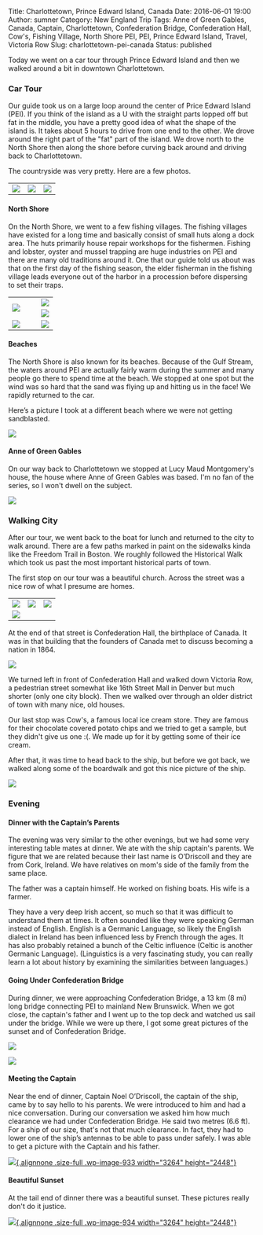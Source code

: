 Title: Charlottetown, Prince Edward Island, Canada
Date: 2016-06-01 19:00
Author: sumner
Category: New England Trip
Tags: Anne of Green Gables, Canada, Captain, Charlottetown, Confederation Bridge, Confederation Hall, Cow's, Fishing Village, North Shore PEI, PEI, Prince Edward Island, Travel, Victoria Row
Slug: charlottetown-pei-canada
Status: published

Today we went on a car tour through Prince Edward Island and then we walked
around a bit in downtown Charlottetown.

### Car Tour

Our guide took us on a large loop around the center of Price Edward Island
(PEI). If you think of the island as a U with the straight parts lopped off but
fat in the middle, you have a pretty good idea of what the shape of the island
is. It takes about 5 hours to drive from one end to the other. We drove around
the right part of the "fat" part of the island. We drove north to the North
Shore then along the shore before curving back around and driving back to
Charlottetown.

The countryside was very pretty. Here are a few photos.

<table class="gallery">
  <tr>
    <td>
      <a href="{static}/images/new-england-trip/pei1.jpg" target="_blank">
        <img src="{static}/images/new-england-trip/pei1.jpg" />
      </a>
    </td>
    <td>
      <a href="{static}/images/new-england-trip/pei2.jpg" target="_blank">
        <img src="{static}/images/new-england-trip/pei2.jpg" />
      </a>
    </td>
    <td>
      <a href="{static}/images/new-england-trip/pei3.jpg" target="_blank">
        <img src="{static}/images/new-england-trip/pei3.jpg" />
      </a>
    </td>
  </tr>
</table>

#### North Shore

On the North Shore, we went to a few fishing villages. The fishing villages have
existed for a long time and basically consist of small huts along a dock area.
The huts primarily house repair workshops for the fishermen. Fishing and
lobster, oyster and mussel trapping are huge industries on PEI and there are
many old traditions around it. One that our guide told us about was that on the
first day of the fishing season, the elder fisherman in the fishing village
leads everyone out of the harbor in a procession before dispersing to set their
traps.

<table class="gallery">
  <tr>
    <td colspan="4" rowspan="2" width="65%">
      <a href="{static}/images/new-england-trip/pei4.jpg" target="_blank">
        <img src="{static}/images/new-england-trip/pei4.jpg" />
      </a>
    </td>
    <td colspan="2">
      <a href="{static}/images/new-england-trip/pei5.jpg" target="_blank">
        <img src="{static}/images/new-england-trip/pei5.jpg" />
      </a>
    </td>
  </tr>
  <tr>
    <td colspan="2">
      <a href="{static}/images/new-england-trip/pei6.jpg" target="_blank">
        <img src="{static}/images/new-england-trip/pei6.jpg" />
      </a>
    </td>
  </tr>
  <tr>
    <td colspan="3">
      <a href="{static}/images/new-england-trip/pei8.jpg" target="_blank">
        <img src="{static}/images/new-england-trip/pei8.jpg" />
      </a>
    </td>
    <td colspan="3">
      <a href="{static}/images/new-england-trip/pei7.jpg" target="_blank">
        <img src="{static}/images/new-england-trip/pei7.jpg" />
      </a>
    </td>
  </tr>
</table>

#### Beaches

The North Shore is also known for its beaches. Because of the Gulf Stream, the
waters around PEI are actually fairly warm during the summer and many people go
there to spend time at the beach. We stopped at one spot but the wind was so
hard that the sand was flying up and hitting us in the face! We rapidly returned
to the car.

Here’s a picture I took at a different beach where we were not getting
sandblasted.

[![]({static}/images/new-england-trip/pei9.jpg)]({static}/images/new-england-trip/pei9.jpg)

#### Anne of Green Gables

On our way back to Charlottetown we stopped at Lucy Maud Montgomery's house, the
house where Anne of Green Gables was based. I'm no fan of the series, so I won't
dwell on the subject.

[![]({static}/images/new-england-trip/pei10.jpg)]({static}/images/new-england-trip/pei10.jpg)

### Walking City

After our tour, we went back to the boat for lunch and returned to the city to
walk around. There are a few paths marked in paint on the sidewalks kinda like
the Freedom Trail in Boston. We roughly followed the Historical Walk which took
us past the most important historical parts of town.

The first stop on our tour was a beautiful church. Across the street was a nice
row of what I presume are homes.

<table class="gallery">
  <tr>
    <td>
      <a href="{static}/images/new-england-trip/pei11.jpg" target="_blank">
        <img src="{static}/images/new-england-trip/pei11.jpg" />
      </a>
    </td>
    <td>
      <a href="{static}/images/new-england-trip/pei12.jpg" target="_blank">
        <img src="{static}/images/new-england-trip/pei12.jpg" />
      </a>
    </td>
    <td>
      <a href="{static}/images/new-england-trip/pei13.jpg" target="_blank">
        <img src="{static}/images/new-england-trip/pei13.jpg" />
      </a>
    </td>
  </tr>
  <tr>
    <td colspan="3">
      <a href="{static}/images/new-england-trip/pei14.jpg" target="_blank">
        <img src="{static}/images/new-england-trip/pei14.jpg" />
      </a>
    </td>
  </tr>
</table>

At the end of that street is Confederation Hall, the birthplace of Canada. It
was in that building that the founders of Canada met to discuss becoming a
nation in 1864.

[![]({static}/images/new-england-trip/pei15.jpg)]({static}/images/new-england-trip/pei15.jpg)

We turned left in front of Confederation Hall and walked down Victoria Row, a
pedestrian street somewhat like 16th Street Mall in Denver but much shorter
(only one city block). Then we walked over through an older district of town
with many nice, old houses.

Our last stop was Cow's, a famous local ice cream store. They are famous for
their chocolate covered potato chips and we tried to get a sample, but they
didn't give us one :(. We made up for it by getting some of their ice cream.

After that, it was time to head back to the ship, but before we got back, we
walked along some of the boardwalk and got this nice picture of the ship.

[![]({static}/images/new-england-trip/pei16.jpg)]({static}/images/new-england-trip/pei16.jpg)

### Evening

#### Dinner with the Captain’s Parents

The evening was very similar to the other evenings, but we had some very
interesting table mates at dinner. We ate with the ship captain's parents. We
figure that we are related because their last name is O’Driscoll and they are
from Cork, Ireland. We have relatives on mom's side of the family from the same
place.

The father was a captain himself. He worked on fishing boats. His wife is a
farmer.

They have a very deep Irish accent, so much so that it was difficult to
understand them at times. It often sounded like they were speaking German
instead of English. English is a Germanic Language, so likely the English
dialect in Ireland has been influenced less by French through the ages. It has
also probably retained a bunch of the Celtic influence (Celtic is another
Germanic Language). (Linguistics is a very fascinating study, you can really
learn a lot about history by examining the similarities between languages.)

#### Going Under Confederation Bridge

During dinner, we were approaching Confederation Bridge, a 13 km (8 mi) long
bridge connecting PEI to mainland New Brunswick. When we got close, the
captain's father and I went up to the top deck and watched us sail under the
bridge. While we were up there, I got some great pictures of the sunset and of
Confederation Bridge.

[![]({static}/images/new-england-trip/bridge.gif)]({static}/images/new-england-trip/bridge.gif)

[![]({static}/images/new-england-trip/pei17.jpg)]({static}/images/new-england-trip/pei17.jpg)

#### Meeting the Captain

Near the end of dinner, Captain Noel O’Driscoll, the captain of the ship, came
by to say hello to his parents. We were introduced to him and had a nice
conversation. During our conversation we asked him how much clearance we had
under Confederation Bridge. He said two metres (6.6 ft). For a ship of our size,
that's not that much clearance. In fact, they had to lower one of the ship’s
antennas to be able to pass under safely. I was able to get a picture with the
Captain and his father.

[![](http://www.the-evans.family/sumner/blog/wp-content/uploads/2016/06/img_2945-1.jpg){.alignnone
.size-full .wp-image-933 width="3264"
height="2448"}](http://www.the-evans.family/sumner/blog/wp-content/uploads/2016/06/img_2945-1.jpg)

#### Beautiful Sunset

At the tail end of dinner there was a beautiful sunset. These pictures really
don't do it justice.

[![](http://www.the-evans.family/sumner/blog/wp-content/uploads/2016/06/img_2924-1.jpg){.alignnone
.size-full .wp-image-934 width="3264"
height="2448"}](http://www.the-evans.family/sumner/blog/wp-content/uploads/2016/06/img_2924-1.jpg)
